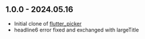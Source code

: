 ## 1.0.0 - 2024.05.16

* Initial clone of [flutter_picker](https://github.com/yangyxd/flutter_picker)
* headline6 error fixed and exchanged with largeTitle
